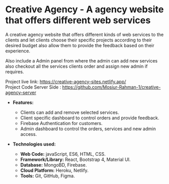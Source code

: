 # **Creative Agency - A agency website that offers different web services**
A creative agency website that offers different kinds of web services to the clients and let clients choose their specific projects according to their desired budget also allow them to provide the feedback based on their experience.<br/>

Also include a Admin panel from where the admin can add new services also checkout all the services clients order and assign new admin if requires.

Project live link: https://creative-agency-sites.netlify.app/ <br/>
Project Code Server Side : https://github.com/Mosiur-Rahman-1/creative-agency-server

- **Features:**
  - Clients can add and remove selected services.
  - Client specific dashboard to control orders and provide feedback.
  - Firebase Authentication for customers.
  - Admin dashboard to control the orders, services and new admin access.
  
- **Technologies used:** 
  - **Web Code:** javaScript, ES6, HTML, CSS.
  - **Framework/Library:** React, Bootstrap 4, Material UI.
  - **Database:** MongoBD, Firebase. 
  - **Cloud Platform:** Heroku, Netlify.
  - **Tools:** Git, GitHub, Figma.
